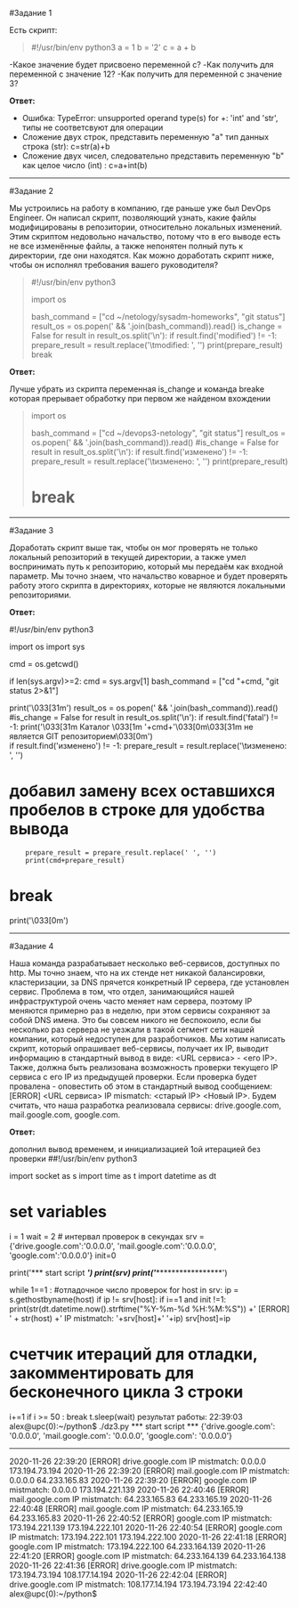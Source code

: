#Задание 1

Есть скрипт:

>#!/usr/bin/env python3
>a = 1
>b = '2'
>c = a + b



-Какое значение будет присвоено переменной c?
-Как получить для переменной c значение 12?
-Как получить для переменной c значение 3?

**Ответ:**

- Ошибка: TypeError: unsupported operand type(s) for +: 'int' and 'str',  типы не соответсвуют для операции
- Сложение двух строк, представить переменную "a" тип данных строка (str):    c=str(a)+b
- Сложение двух чисел, следовательно представить переменную "b" как целое число (int) : c=a+int(b)

---

#Задание 2

Мы устроились на работу в компанию, где раньше уже был DevOps Engineer. 
Он написал скрипт, позволяющий узнать, какие файлы модифицированы в репозитории, относительно локальных изменений. 
Этим скриптом недовольно начальство, потому что в его выводе есть не все изменённые файлы, а также непонятен полный путь к директории, где они находятся. 
Как можно доработать скрипт ниже, чтобы он исполнял требования вашего руководителя?

>
>#!/usr/bin/env python3
>
>import os
>
>bash_command = ["cd ~/netology/sysadm-homeworks", "git status"]
>result_os = os.popen(' && '.join(bash_command)).read()
>is_change = False
>for result in result_os.split('\n'):
>    if result.find('modified') != -1:
>        prepare_result = result.replace('\tmodified:   ', '')
>        print(prepare_result)
>        break
>

**Ответ:**

Лучше убрать из скрипта  переменная is_change
и команда breake которая прерывает обработку при первом же найденом вхождении

>
>import os
>
>bash_command = ["cd ~/devops3-netology", "git status"]
>result_os = os.popen(' && '.join(bash_command)).read()
> #is_change = False
>for result in result_os.split('\n'):
>    if result.find('изменено') != -1:
>        prepare_result = result.replace('\tизменено:   ', '')
>        print(prepare_result)
> #        break
>


---

#Задание 3

Доработать скрипт выше так, чтобы он мог проверять не только локальный репозиторий в текущей директории, 
а также умел воспринимать путь к репозиторию, который мы передаём как входной параметр. 
Мы точно знаем, что начальство коварное и будет проверять работу этого скрипта в директориях, которые не являются локальными репозиториями.

**Ответ:**

#!/usr/bin/env python3

import os
import sys

cmd = os.getcwd()

if len(sys.argv)>=2:
    cmd = sys.argv[1]
bash_command = ["cd "+cmd, "git status 2>&1"]

print('\033[31m')
result_os = os.popen(' && '.join(bash_command)).read()
#is_change = False
for result in result_os.split('\n'):
    if result.find('fatal') != -1:
        print('\033[31m Каталог \033[1m '+cmd+'\033[0m\033[31m не является GIT репозиторием\033[0m')    
    if result.find('изменено') != -1:
        prepare_result = result.replace('\tизменено: ', '')
# добавил замену всех оставшихся пробелов в строке для удобства вывода
        prepare_result = prepare_result.replace(' ', '') 
        print(cmd+prepare_result)
#        break

print('\033[0m')

---

#Задание 4

Наша команда разрабатывает несколько веб-сервисов, доступных по http. Мы точно знаем, что на их стенде нет никакой балансировки, кластеризации, за DNS прячется конкретный IP сервера, где установлен сервис. Проблема в том, что отдел, занимающийся нашей инфраструктурой очень часто меняет нам сервера, поэтому IP меняются примерно раз в неделю, при этом сервисы сохраняют за собой DNS имена. Это бы совсем никого не беспокоило, если бы несколько раз сервера не уезжали в такой сегмент сети нашей компании, который недоступен для разработчиков. Мы хотим написать скрипт, который опрашивает веб-сервисы, получает их IP, выводит информацию в стандартный вывод в виде: <URL сервиса> - <его IP>. Также, должна быть реализована возможность проверки текущего IP сервиса c его IP из предыдущей проверки. Если проверка будет провалена - оповестить об этом в стандартный вывод сообщением: [ERROR] <URL сервиса> IP mismatch: <старый IP> <Новый IP>. Будем считать, что наша разработка реализовала сервисы: drive.google.com, mail.google.com, google.com.


**Ответ:**

дополнил вывод временем, и инициализацией 1ой итерацией без проверки
##!/usr/bin/env python3

import socket as s
import time as t
import datetime as dt

# set variables 
i = 1
wait = 2 # интервал проверок в секундах
srv = {'drive.google.com':'0.0.0.0', 'mail.google.com':'0.0.0.0', 'google.com':'0.0.0.0'}
init=0

print('*** start script ***')
print(srv)
print('********************')

while 1==1 : #отладочное число проверок 
  for host in srv:
    ip = s.gethostbyname(host)
    if ip != srv[host]:
      if i==1 and init !=1:
        print(str(dt.datetime.now().strftime("%Y-%m-%d %H:%M:%S")) +' [ERROR] ' + str(host) +' IP mistmatch: '+srv[host]+' '+ip)
      srv[host]=ip
# счетчик итераций для отладки, закомментировать для бесконечного цикла 3 строки
  i+=1 
  if i >= 50 : 
    break
  t.sleep(wait)
результат работы:
22:39:03 alex@upc(0):~/python$ ./dz3.py
*** start script ***
{'drive.google.com': '0.0.0.0', 'mail.google.com': '0.0.0.0', 'google.com': '0.0.0.0'}
********************
2020-11-26 22:39:20 [ERROR] drive.google.com IP mistmatch: 0.0.0.0 173.194.73.194
2020-11-26 22:39:20 [ERROR] mail.google.com IP mistmatch: 0.0.0.0 64.233.165.83
2020-11-26 22:39:20 [ERROR] google.com IP mistmatch: 0.0.0.0 173.194.221.139
2020-11-26 22:40:46 [ERROR] mail.google.com IP mistmatch: 64.233.165.83 64.233.165.19
2020-11-26 22:40:48 [ERROR] mail.google.com IP mistmatch: 64.233.165.19 64.233.165.83
2020-11-26 22:40:52 [ERROR] google.com IP mistmatch: 173.194.221.139 173.194.222.101
2020-11-26 22:40:54 [ERROR] google.com IP mistmatch: 173.194.222.101 173.194.222.100
2020-11-26 22:41:18 [ERROR] google.com IP mistmatch: 173.194.222.100 64.233.164.139
2020-11-26 22:41:20 [ERROR] google.com IP mistmatch: 64.233.164.139 64.233.164.138
2020-11-26 22:41:36 [ERROR] drive.google.com IP mistmatch: 173.194.73.194 108.177.14.194
2020-11-26 22:42:04 [ERROR] drive.google.com IP mistmatch: 108.177.14.194 173.194.73.194
22:42:40 alex@upc(0):~/python$ 


